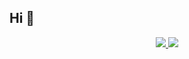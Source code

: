 ## Hi 👋
<div align="center">
  <a href="https://github.com/TiagoSRangel">
  <img height=width="48%" src="https://github-readme-stats.vercel.app/api?username=TiagoSRangel&show_icons=true&theme=blueberry&include_all_commits=true&count_private=true"/>
  <img height=width="48%" src="https://github-readme-stats.vercel.app/api/top-langs/?username=TiagoSRangel&layout=compact&langs_count=7&theme=blueberry"/>
</div>
